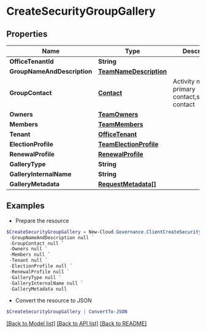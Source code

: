 # CreateSecurityGroupGallery
## Properties

Name | Type | Description | Notes
------------ | ------------- | ------------- | -------------
**OfficeTenantId** | **String** |  | [optional] 
**GroupNameAndDescription** | [**TeamNameDescription**](TeamNameDescription.md) |  | [optional] 
**GroupContact** | [**Contact**](Contact.md) | Activity model for primary contact,secondary contact | [optional] 
**Owners** | [**TeamOwners**](TeamOwners.md) |  | [optional] 
**Members** | [**TeamMembers**](TeamMembers.md) |  | [optional] 
**Tenant** | [**OfficeTenant**](OfficeTenant.md) |  | [optional] 
**ElectionProfile** | [**TeamElectionProfile**](TeamElectionProfile.md) |  | [optional] 
**RenewalProfile** | [**RenewalProfile**](RenewalProfile.md) |  | [optional] 
**GalleryType** | **String** |  | [optional] 
**GalleryInternalName** | **String** |  | [optional] 
**GalleryMetadata** | [**RequestMetadata[]**](RequestMetadata.md) |  | [optional] 

## Examples

- Prepare the resource
```powershell
$CreateSecurityGroupGallery = New-Cloud.Governance.ClientCreateSecurityGroupGallery  -OfficeTenantId null `
 -GroupNameAndDescription null `
 -GroupContact null `
 -Owners null `
 -Members null `
 -Tenant null `
 -ElectionProfile null `
 -RenewalProfile null `
 -GalleryType null `
 -GalleryInternalName null `
 -GalleryMetadata null
```

- Convert the resource to JSON
```powershell
$CreateSecurityGroupGallery | ConvertTo-JSON
```

[[Back to Model list]](../README.md#documentation-for-models) [[Back to API list]](../README.md#documentation-for-api-endpoints) [[Back to README]](../README.md)

